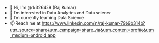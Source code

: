 - 👋 Hi, I’m @rk326439 (Raj Kumar)
- 👀 I’m interested in Data Analytics and Data science
- 🌱 I’m currently learning Data Science
- 📫 Reach me at https://www.linkedin.com/in/raj-kumar-79b9b314b?utm_source=share&utm_campaign=share_via&utm_content=profile&utm_medium=android_app

<!---
rk326439/rk326439 is a ✨ special ✨ repository because its `README.md` (this file) appears on your GitHub profile.
You can click the Preview link to take a look at your changes.
--->
